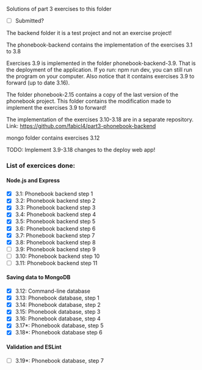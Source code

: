 Solutions of part 3 exercises to this folder

- [ ] Submitted?

The backend folder it is a test project and not an exercise project!

The phonebook-backend contains the implementation of the exercises 3.1 to 3.8

Exercises 3.9 is implemented in the folder phonebook-backend-3.9. That is the deployment of the application. If yo run: npm run dev, you can still run the program on your computer. Also notice that it contains exercises 3.9 to forward (up to date 3.16).

The folder phonebook-2.15 contains a copy of the last version of the phonebook project. This folder contains the modification made to implement the exercises 3.9 to forward!

The implementation of the exercises 3.10-3.18 are in a separate repository. Link:
https://github.com/fabicl4/part3-phonebook-backend

mongo folder contains exercises 3.12

TODO: Implement 3.9-3.18 changes to the deploy web app!

### List of exercices done:
#### Node.js and Express
- [x] 3.1: Phonebook backend step 1
- [x] 3.2: Phonebook backend step 2
- [x] 3.3: Phonebook backend step 3
- [x] 3.4: Phonebook backend step 4
- [x] 3.5: Phonebook backend step 5
- [x] 3.6: Phonebook backend step 6
- [x] 3.7: Phonebook backend step 7
- [x] 3.8: Phonebook backend step 8
- [ ] 3.9: Phonebook backend step 9
- [ ] 3.10: Phonebook backend step 10
- [ ] 3.11: Phonebook backend step 11
#### Saving data to MongoDB
- [x] 3.12: Command-line database
- [x] 3.13: Phonebook database, step 1
- [x] 3.14: Phonebook database, step 2
- [x] 3.15: Phonebook database, step 3
- [x] 3.16: Phonebook database, step 4
- [x] 3.17*: Phonebook database, step 5
- [x] 3.18*: Phonebook database step 6
#### Validation and ESLint
- [ ] 3.19*: Phonebook database, step 7